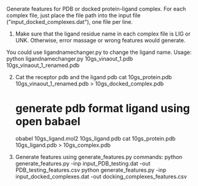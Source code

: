 Generate features for PDB or docked protein-ligand complex.
For each complex file, just place the file path into the input 
file ("input_docked_complexes.dat"), one file per line.

1. Make sure that the ligand residue name in each complex file is LIG
or UNK. Otherwise, error massage or wrong features would generate.

You could use ligandnamechanger.py to change the ligand name.
Usage:
    python ligandnamechanger.py 10gs_vinaout_1.pdb 10gs_vinaout_1_renamed.pdb

2. Cat the receptor pdb and the ligand pdb
   cat 10gs_protein.pdb 10gs_vinaout_1_renamed.pdb > 10gs_docked_complex.pdb
   # generate pdb format ligand using open babael
   obabel 10gs_ligand.mol2 10gs_ligand.pdb
   cat 10gs_protein.pdb 10gs_ligand.pdb > 10gs_complex.pdb

3. Generate features using generate_features.py
commands:
python generate_features.py -inp input_PDB_testing.dat -out PDB_testing_features.csv
python generate_features.py -inp input_docked_complexes.dat -out docking_complexes_features.csv
